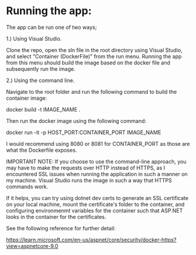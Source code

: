 # Running the app:

The app can be run one of two ways;

1.) Using Visual Studio.

Clone the repo, open the sln file in the root directory using Visual Studio, and select "Container (DockerFile)" from the run menu. Running the app from this menu should build the image based on the docker file and subsequently run the image.

2.) Using the command line.

Navigate to the root folder and run the following command to build the container image:

docker build -t IMAGE_NAME .

Then run the docker image using the following command:

docker run -it -p HOST_PORT:CONTAINER_PORT IMAGE_NAME

I would recommend using 8080 or 8081 for CONTAINER_PORT as those are what the Dockerfile exposes.

IMPORTANT NOTE: If you choose to use the command-line approach, you may have to make the requests over HTTP instead of HTTPS, as I encountered SSL issues when running the application in such a manner on my machine. Visual Studio runs the image in such a way that HTTPS commands work.

If it helps, you can try using dotnet dev certs to generate an SSL certificate on your local machine, mount the certificate's folder to the container, and configuring environmenmt variables for the container such that ASP.NET looks in the container for the certificates.

See the following reference for further detail:

https://learn.microsoft.com/en-us/aspnet/core/security/docker-https?view=aspnetcore-9.0



